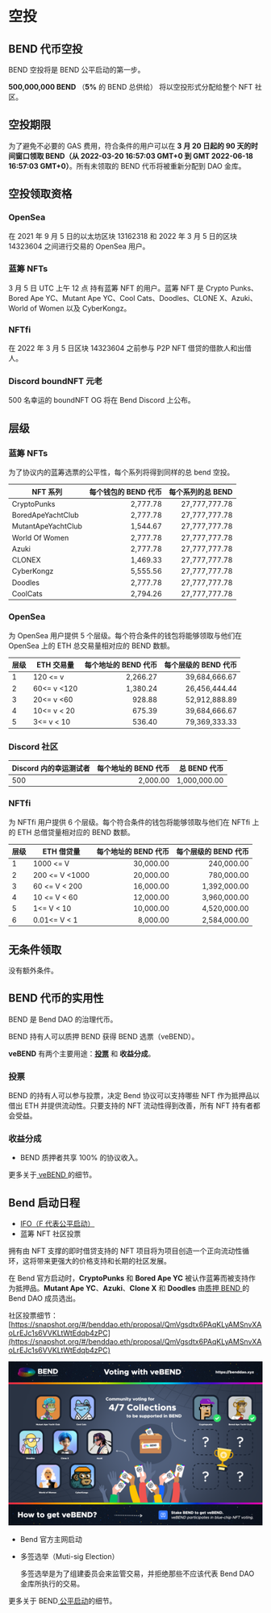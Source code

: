 # 空投

## BEND 代币空投

BEND 空投将是 BEND 公平启动的第一步。

**500,000,000 BEND** （**5%** 的 BEND 总供给） 将以空投形式分配给整个 NFT 社区。

## 空投期限

为了避免不必要的 GAS 费用，符合条件的用户可以在 **3 月 20 日起的 90 天的时间窗口领取 BEND（从 2022-03-20 16:57:03 GMT+0 到 GMT 2022-06-18 16:57:03 GMT+0）**。所有未领取的 BEND 代币将被重新分配到 DAO 金库。

## 空投领取资格

### OpenSea

在 2021 年 9 月 5 日的以太坊区块 13162318 和 2022 年 3 月 5 日的区块 14323604 之间进行交易的 OpenSea 用户。

### 蓝筹 NFTs

3 月 5 日 UTC 上午 12 点 持有蓝筹 NFT 的用户。蓝筹 NFT 是 Crypto Punks、Bored Ape YC、Mutant Ape YC、Cool Cats、Doodles、CLONE X、Azuki、World of Women 以及 CyberKongz。

### NFTfi

在 2022 年 3 月 5 日区块 14323604 之前参与 P2P NFT 借贷的借款人和出借人。

### Discord boundNFT 元老

500 名幸运的 boundNFT OG 将在 Bend Discord 上公布。

## **层级**

### 蓝筹 NFTs

为了协议内的蓝筹选票的公平性，每个系列将得到同样的总 bend 空投。

| NFT 系列           | 每个钱包的 BEND 代币      | 每个系列的总 BEND           |
| ------------------ | ----------------------: | -------------------------: |
| CryptoPunks        |                2,777.78 |              27,777,777.78 |
| BoredApeYachtClub  |                2,777.78 |              27,777,777.78 |
| MutantApeYachtClub |                1,544.67 |              27,777,777.78 |
| World Of Women     |                2,777.78 |              27,777,777.78 |
| Azuki              |                2,777.78 |              27,777,777.78 |
| CLONEX             |                1,469.33 |              27,777,777.78 |
| CyberKongz         |                5,555.56 |              27,777,777.78 |
| Doodles            |                2,777.78 |              27,777,777.78 |
| CoolCats           |                2,794.26 |              27,777,777.78 |

### OpenSea

为 OpenSea 用户提供 5 个层级。每个符合条件的钱包将能够领取与他们在 OpenSea 上的 ETH 总交易量相对应的 BEND 数额。

| 层级 | ETH 交易量     | 每个地址的 BEND 代币      | 每个层级的 BEND 代币   |
| ---- | ------------- | -----------------------: | --------------------: |
| 1    | 120 <= v      |                 2,266.27 |         39,684,666.67 |
| 2    | 60<= v <120   |                 1,380.24 |         26,456,444.44 |
| 3    | 20<= v <60    |                   928.88 |         52,912,888.89 |
| 4    | 10<= v < 20   |                   675.39 |         39,684,666.67 |
| 5    | 3<= v < 10    |                   536.40 |         79,369,333.33 |

### Discord 社区

| Discord 内的幸运测试者    | 每个地址的 BEND 代币      | 总 BEND 代币       |
| ------------------------ | -----------------------: | ----------------: |
| 500                      |                 2,000.00 |      1,000,000.00 |

### NFTfi

为 NFTfi 用户提供 6 个层级。每个符合条件的钱包将能够领取与他们在 NFTfi 上的 ETH 总借贷量相对应的 BEND 数额。

| 层级 | ETH 借贷量      | 每个地址的 BEND 代币      | 每个层级的 BEND 代币   |
| ---- | -------------- | -----------------------: | --------------------: |
| 1    | 1000 <= V      |                30,000.00 |            240,000.00 |
| 2    | 200 <= V <1000 |                20,000.00 |            780,000.00 |
| 3    | 60 <= V < 200  |                16,000.00 |          1,392,000.00 |
| 4    | 10 <= V < 60   |                12,000.00 |          3,960,000.00 |
| 5    | 1<= V < 10     |                10,000.00 |          4,520,000.00 |
| 6    | 0.01<= V < 1   |                 8,000.00 |          2,584,000.00 |

## 无条件领取

没有额外条件。&#x20;

## BEND 代币的实用性

BEND 是 Bend DAO 的治理代币。

BEND 持有人可以质押 BEND 获得 BEND 选票（veBEND）。

**veBEND** 有两个主要用途：[**投票**](https://snapshot.org/#/benddao.eth) 和 **收益分成**。

### **投票**

BEND 的持有人可以参与投票，决定 Bend 协议可以支持哪些 NFT 作为抵押品以借出 ETH 并提供流动性。只要支持的 NFT 流动性得到改善，所有 NFT 持有者都会受益。

### **收益分成**

* BEND 质押者共享 100% 的协议收入。

更多关于[ veBEND ](../governance/vote-escrowed-bend-vebend.md)的细节。

## Bend 启动日程

* [IFO（F 代表公平启动）](../highlights/fair-launch.md)
* 蓝筹 NFT 社区投票


拥有由 NFT 支撑的即时借贷支持的 NFT 项目将为项目创造一个正向流动性循环，这将带来更强大的价格支持和长期的社区发展。

在 Bend 官方启动时，**CryptoPunks** 和 **Bored Ape YC** 被认作蓝筹而被支持作为抵押品。**Mutant Ape YC**、**Azuki**、**Clone X** 和 **Doodles** 由[质押 BEND ](../governance/vote-escrowed-bend-vebend.md)的 Bend DAO 成员选出。&#x20;

社区投票细节：[https://snapshot.org/#/benddao.eth/proposal/QmVgsdtx6PAqKLyAMSnvXAoLrEJc1s6VVKLtWtEdqb4zPC](https://snapshot.org/#/benddao.eth/proposal/QmVgsdtx6PAqKLyAMSnvXAoLrEJc1s6VVKLtWtEdqb4zPC)

![](../.gitbook/assets/BendVoting.png)

* Bend 官方主网启动
*   多签选举（Muti-sig Election）

    多签选举是为了组建委员会来监管交易，并拒绝那些不应该代表 Bend DAO 金库所执行的交易。

更多关于 BEND[ 公平启动](../highlights/fair-launch.md)的细节。
